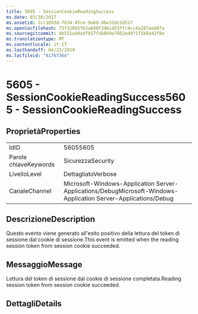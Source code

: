 ```yaml
---
title: 5605 - SessionCookieReadingSuccess
ms.date: 03/30/2017
ms.assetid: 2cc1693d-7834-45ce-9a6d-dbe31dc2d517
ms.openlocfilehash: 73f320b5f63a600f346cd55ffc4cc4a207aeb07a
ms.sourcegitcommit: 9b552addadfb57fab0b9e7852ed4f1f1b8a42f8e
ms.translationtype: MT
ms.contentlocale: it-IT
ms.lasthandoff: 04/23/2019
ms.locfileid: "61767364"
---
```

# <a name="5605---sessioncookiereadingsuccess"></a><span data-ttu-id="2b7cf-102">5605 - SessionCookieReadingSuccess</span><span class="sxs-lookup"><span data-stu-id="2b7cf-102">5605 - SessionCookieReadingSuccess</span></span>
## <a name="properties"></a><span data-ttu-id="2b7cf-103">Proprietà</span><span class="sxs-lookup"><span data-stu-id="2b7cf-103">Properties</span></span>  
  
|||  
|-|-|  
|<span data-ttu-id="2b7cf-104">Id</span><span class="sxs-lookup"><span data-stu-id="2b7cf-104">ID</span></span>|<span data-ttu-id="2b7cf-105">5605</span><span class="sxs-lookup"><span data-stu-id="2b7cf-105">5605</span></span>|  
|<span data-ttu-id="2b7cf-106">Parole chiave</span><span class="sxs-lookup"><span data-stu-id="2b7cf-106">Keywords</span></span>|<span data-ttu-id="2b7cf-107">Sicurezza</span><span class="sxs-lookup"><span data-stu-id="2b7cf-107">Security</span></span>|  
|<span data-ttu-id="2b7cf-108">Livello</span><span class="sxs-lookup"><span data-stu-id="2b7cf-108">Level</span></span>|<span data-ttu-id="2b7cf-109">Dettagliato</span><span class="sxs-lookup"><span data-stu-id="2b7cf-109">Verbose</span></span>|  
|<span data-ttu-id="2b7cf-110">Canale</span><span class="sxs-lookup"><span data-stu-id="2b7cf-110">Channel</span></span>|<span data-ttu-id="2b7cf-111">Microsoft-Windows-Application Server-Applications/Debug</span><span class="sxs-lookup"><span data-stu-id="2b7cf-111">Microsoft-Windows-Application Server-Applications/Debug</span></span>|  
  
## <a name="description"></a><span data-ttu-id="2b7cf-112">Descrizione</span><span class="sxs-lookup"><span data-stu-id="2b7cf-112">Description</span></span>  
 <span data-ttu-id="2b7cf-113">Questo evento viene generato all'esito positivo della lettura del token di sessione dal cookie di sessione.</span><span class="sxs-lookup"><span data-stu-id="2b7cf-113">This event is emitted when the reading session token from session cookie succeeded.</span></span>  
  
## <a name="message"></a><span data-ttu-id="2b7cf-114">Messaggio</span><span class="sxs-lookup"><span data-stu-id="2b7cf-114">Message</span></span>  
 <span data-ttu-id="2b7cf-115">Lettura del token di sessione dal cookie di sessione completata.</span><span class="sxs-lookup"><span data-stu-id="2b7cf-115">Reading session token from session cookie succeeded.</span></span>  
  
## <a name="details"></a><span data-ttu-id="2b7cf-116">Dettagli</span><span class="sxs-lookup"><span data-stu-id="2b7cf-116">Details</span></span>
